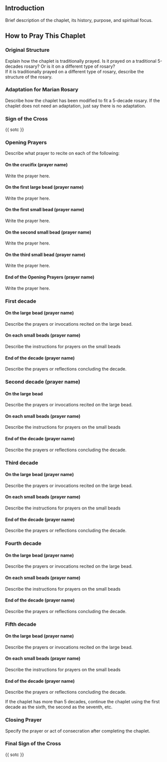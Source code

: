 ## Introduction

Brief description of the chaplet, its history, purpose, and spiritual focus.

## How to Pray This Chaplet

### Original Structure

Explain how the chaplet is traditionally prayed. Is it prayed on a traditional 5-decades rosary? Or is it on a different type of rosary?  
If it is traditionally prayed on a different type of rosary, describe the structure of the rosary.

### Adaptation for Marian Rosary

Describe how the chaplet has been modified to fit a 5-decade rosary. If the chaplet does not need an adaptation, just say there is no adaptation.

### Sign of the Cross

{{ sotc }}

### Opening Prayers

Describe what prayer to recite on each of the following:

#### On the crucifix (prayer name)

Write the prayer here.

#### On the first large bead (prayer name)

Write the prayer here.

#### On the first small bead (prayer name)

Write the prayer here.

#### On the second small bead (prayer name)

Write the prayer here.

#### On the third small bead (prayer name)

Write the prayer here.

#### End of the Opening Prayers (prayer name)

Write the prayer here.

### First decade

#### On the large bead (prayer name)

Describe the prayers or invocations recited on the large bead.

#### On each small beads (prayer name)

Describe the instructions for prayers on the small beads

#### End of the decade (prayer name)

Describe the prayers or reflections concluding the decade.

### Second decade (prayer name)

#### On the large bead

Describe the prayers or invocations recited on the large bead.

#### On each small beads (prayer name)

Describe the instructions for prayers on the small beads

#### End of the decade (prayer name)

Describe the prayers or reflections concluding the decade.

### Third decade

#### On the large bead (prayer name)

Describe the prayers or invocations recited on the large bead.

#### On each small beads (prayer name)

Describe the instructions for prayers on the small beads

#### End of the decade (prayer name)

Describe the prayers or reflections concluding the decade.

### Fourth decade

#### On the large bead (prayer name)

Describe the prayers or invocations recited on the large bead.

#### On each small beads (prayer name)

Describe the instructions for prayers on the small beads

#### End of the decade (prayer name)

Describe the prayers or reflections concluding the decade.

### Fifth decade

#### On the large bead (prayer name)

Describe the prayers or invocations recited on the large bead.

#### On each small beads (prayer name)

Describe the instructions for prayers on the small beads

#### End of the decade (prayer name)

Describe the prayers or reflections concluding the decade.

If the chaplet has more than 5 decades, continue the chaplet using the first decade as the sixth, the second as the seventh, etc.

### Closing Prayer

Specify the prayer or act of consecration after completing the chaplet.

### Final Sign of the Cross

{{ sotc }}
